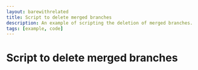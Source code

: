 ```yaml
---
layout: barewithrelated
title: Script to delete merged branches
description: An example of scripting the deletion of merged branches.
tags: [example, code]
---
```


# Script to delete merged branches

<LINK>
